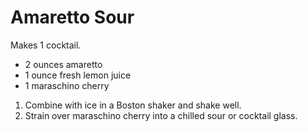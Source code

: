 # Amaretto Sour

Makes 1 cocktail.

- 2 ounces amaretto
- 1 ounce fresh lemon juice
- 1 maraschino cherry

1. Combine with ice in a Boston shaker and shake well.
2. Strain over maraschino cherry into a chilled sour or cocktail glass.

